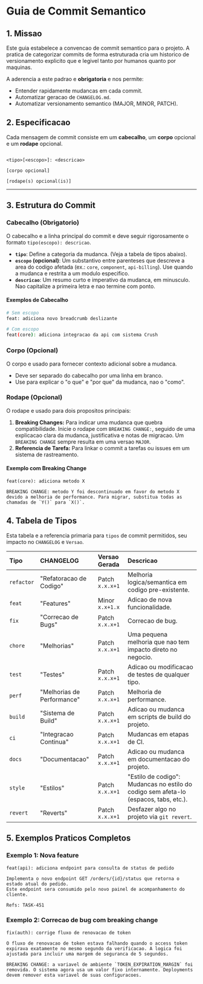 # Guia de Commit Semantico

## 1. Missao

Este guia estabelece a convencao de commit semantico para o projeto. A pratica de categorizar commits de forma estruturada cria um historico de versionamento explicito que e legivel tanto por humanos quanto por maquinas.

A aderencia a este padrao e **obrigatoria** e nos permite:

* Entender rapidamente mudancas em cada commit.
* Automatizar geracao de `CHANGELOG.md`.
* Automatizar versionamento semantico (MAJOR, MINOR, PATCH).

## 2. Especificacao

Cada mensagem de commit consiste em um **cabecalho**, um **corpo** opcional e um **rodape** opcional.

```plaintext

<tipo>[<escopo>]: <descricao>

[corpo opcional]

[rodape(s) opcional(is)]

```

---

## 3. Estrutura do Commit

### Cabecalho (Obrigatorio)

O cabecalho e a linha principal do commit e deve seguir rigorosamente o formato `tipo(escopo): descricao`.

* **`tipo`**: Define a categoria da mudanca. (Veja a tabela de tipos abaixo).
* **`escopo` (opcional)**: Um substantivo entre parenteses que descreve a area do codigo afetada (ex.: `core`, `component`, `api-billing`). Use quando a mudanca e restrita a um modulo especifico.
* **`descricao`**: Um resumo curto e imperativo da mudanca, em minusculo. Nao capitalize a primeira letra e nao termine com ponto.

#### Exemplos de Cabecalho

```sh
# Sem escopo
feat: adiciona novo breadcrumb deslizante

# Com escopo
feat(core): adiciona integracao da api com sistema Crush
```

### Corpo (Opcional)

O corpo e usado para fornecer contexto adicional sobre a mudanca.

* Deve ser separado do cabecalho por uma linha em branco.
* Use para explicar o "o que" e "por que" da mudanca, nao o "como".

### Rodape (Opcional)

O rodape e usado para dois propositos principais:

1. **Breaking Changes:** Para indicar uma mudanca que quebra compatibilidade. Inicie o rodape com `BREAKING CHANGE:`, seguido de uma explicacao clara da mudanca, justificativa e notas de migracao. Um `BREAKING CHANGE` sempre resulta em uma versao `MAJOR`.
2. **Referencia de Tarefa:** Para linkar o commit a tarefas ou issues em um sistema de rastreamento.

#### Exemplo com Breaking Change

```plaintext
feat(core): adiciona metodo X

BREAKING CHANGE: metodo Y foi descontinuado em favor do metodo X devido a melhoria de performance. Para migrar, substitua todas as chamadas de `Y()` para `X()`.
```

## 4. Tabela de Tipos

Esta tabela e a referencia primaria para `tipos` de commit permitidos, seu impacto no `CHANGELOG` e `Versao`.

| Tipo | CHANGELOG | Versao Gerada | Descricao |
| :--- | :--- | :--- | :--- |
| `refactor` | "Refatoracao de Codigo" | Patch `x.x.x+1` | Melhoria logica/semantica em codigo pre-existente. |
| `feat` | "Features" | Minor `x.x+1.x` | Adicao de nova funcionalidade. |
| `fix` | "Correcao de Bugs" | Patch `x.x.x+1` | Correcao de bug. |
| `chore` | "Melhorias" | Patch `x.x.x+1` | Uma pequena melhoria que nao tem impacto direto no negocio. |
| `test` | "Testes" | Patch `x.x.x+1` | Adicao ou modificacao de testes de qualquer tipo. |
| `perf` | "Melhorias de Performance" | Patch `x.x.x+1` | Melhoria de performance. |
| `build` | "Sistema de Build" | Patch `x.x.x+1` | Adicao ou mudanca em scripts de build do projeto. |
| `ci` | "Integracao Continua"| Patch `x.x.x+1` | Mudancas em etapas de CI. |
| `docs` | "Documentacao" | Patch `x.x.x+1` | Adicao ou mudanca em documentacao do projeto. |
| `style` | "Estilos" | Patch `x.x.x+1` | "Estilo de codigo": Mudancas no estilo do codigo sem afeta-lo (espacos, tabs, etc.). |
| `revert` | "Reverts" | Patch `x.x.x+1` | Desfazer algo no projeto via `git revert`. |

## 5. Exemplos Praticos Completos

### Exemplo 1: Nova feature

```plaintext
feat(api): adiciona endpoint para consulta de status de pedido

Implementa o novo endpoint GET /orders/{id}/status que retorna o estado atual do pedido.
Este endpoint sera consumido pelo novo painel de acompanhamento do cliente.

Refs: TASK-451
```

### Exemplo 2: Correcao de bug com breaking change

```plaintext
fix(auth): corrige fluxo de renovacao de token

O fluxo de renovacao de token estava falhando quando o access token expirava exatamente no mesmo segundo da verificacao. A logica foi ajustada para incluir uma margem de seguranca de 5 segundos.

BREAKING CHANGE: a variavel de ambiente `TOKEN_EXPIRATION_MARGIN` foi removida. O sistema agora usa um valor fixo internamente. Deployments devem remover esta variavel de suas configuracoes.
```
